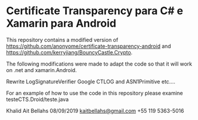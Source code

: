 # Certificate Transparency para C# e Xamarin para Android

This repository contains a modified version of https://github.com/anonyome/certificate-transparency-android and https://github.com/kerryjiang/BouncyCastle.Crypto.

The following modifications were made to adapt the code so that it will work on .net and xamarin.Android.

Rewrite LogSignatureVerifier Google CTLOG and ASN1Primitive etc....


For an example of how to use the code in this repository please examine testeCTS.Droid/teste.java

Khalid Ait Bellahs 08/09/2019
kaitbellahs@gmail.com
+55 119 5363-5016

